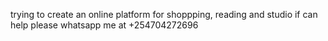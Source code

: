 trying to create an online platform for shoppping, reading and studio if can help please whatsapp me at +254704272696
